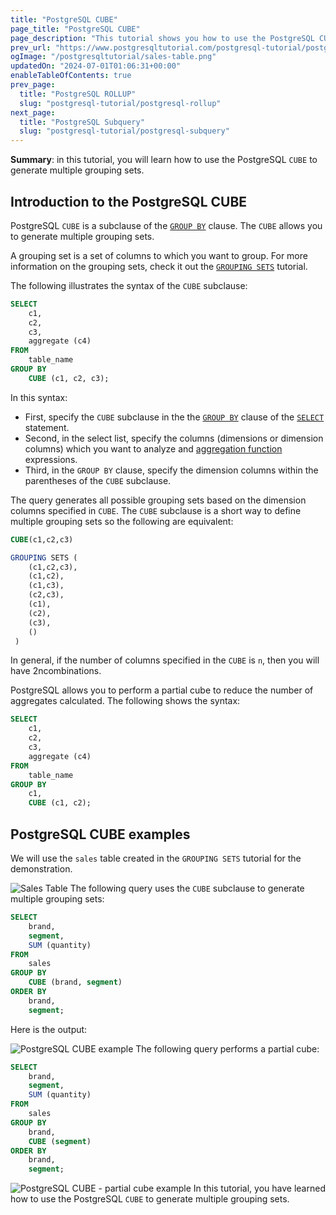 ```yaml
---
title: "PostgreSQL CUBE"
page_title: "PostgreSQL CUBE"
page_description: "This tutorial shows you how to use the PostgreSQL CUBE to generate multiple grouping sets."
prev_url: "https://www.postgresqltutorial.com/postgresql-tutorial/postgresql-cube/"
ogImage: "/postgresqltutorial/sales-table.png"
updatedOn: "2024-07-01T01:06:31+00:00"
enableTableOfContents: true
prev_page: 
  title: "PostgreSQL ROLLUP"
  slug: "postgresql-tutorial/postgresql-rollup"
next_page: 
  title: "PostgreSQL Subquery"
  slug: "postgresql-tutorial/postgresql-subquery"
---
```





**Summary**: in this tutorial, you will learn how to use the PostgreSQL `CUBE` to generate multiple grouping sets.


## Introduction to the PostgreSQL CUBE

PostgreSQL `CUBE` is a subclause of the [`GROUP BY`](postgresql-group-by) clause. The `CUBE` allows you to generate multiple grouping sets.

A grouping set is a set of columns to which you want to group. For more information on the grouping sets, check it out the [`GROUPING SETS`](postgresql-grouping-sets) tutorial.

The following illustrates the syntax of the `CUBE` subclause:


```sql
SELECT
    c1,
    c2,
    c3,
    aggregate (c4)
FROM
    table_name
GROUP BY
    CUBE (c1, c2, c3);

```
In this syntax:

* First, specify the `CUBE` subclause in the the [`GROUP BY`](postgresql-group-by) clause of the [`SELECT`](postgresql-select) statement.
* Second, in the select list, specify the columns (dimensions or dimension columns) which you want to analyze and [aggregation function](../postgresql-aggregate-functions) expressions.
* Third, in the `GROUP BY` clause, specify the dimension columns within the parentheses of the `CUBE` subclause.

The query generates all possible grouping sets based on the dimension columns specified in `CUBE`. The `CUBE` subclause is a short way to define multiple grouping sets so the following are equivalent:


```sql
CUBE(c1,c2,c3) 

GROUPING SETS (
    (c1,c2,c3), 
    (c1,c2),
    (c1,c3),
    (c2,c3),
    (c1),
    (c2),
    (c3), 
    ()
 ) 

```
In general, if the number of columns specified in the `CUBE` is `n`, then you will have 2ncombinations.

PostgreSQL allows you to perform a partial cube to reduce the number of aggregates calculated. The following shows the syntax:


```sql
SELECT
    c1,
    c2,
    c3,
    aggregate (c4)
FROM
    table_name
GROUP BY
    c1,
    CUBE (c1, c2);

```

## PostgreSQL CUBE examples

We will use the `sales` table created in the `GROUPING SETS` tutorial for the demonstration.


![Sales Table](/postgresqltutorial/sales-table.png)
The following query uses the `CUBE` subclause to generate multiple grouping sets:


```sql
SELECT
    brand,
    segment,
    SUM (quantity)
FROM
    sales
GROUP BY
    CUBE (brand, segment)
ORDER BY
    brand,
    segment;

```
Here is the output:


![PostgreSQL CUBE example](/postgresqltutorial/PostgreSQL-CUBE-example.png)
The following query performs a partial cube:


```sql
SELECT
    brand,
    segment,
    SUM (quantity)
FROM
    sales
GROUP BY
    brand,
    CUBE (segment)
ORDER BY
    brand,
    segment;

```

![PostgreSQL CUBE - partial cube example](/postgresqltutorial/PostgreSQL-CUBE-partial-cube-example.png)
In this tutorial, you have learned how to use the PostgreSQL `CUBE` to generate multiple grouping sets.

